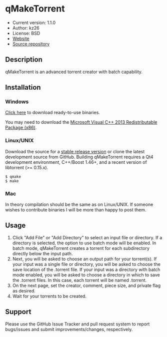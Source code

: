 # qMakeTorrent
* Current version: 1.1.0
* Author: kz26
* License: BSD
* [Website](http://kz26.github.com/qMakeTorrent)
* [Source repository](http://github.com/kz26/qMakeTorrent)

## Description
qMakeTorrent is an advanced torrent creator with batch capability.

## Installation
### Windows
[Click here](https://github.com/kz26/qMakeTorrent/releases) to download ready-to-use binaries.

You may need to download the [Microsoft Visual C++ 2013 Redistributable Package (x86)](http://www.microsoft.com/en-us/download/details.aspx?id=40784).

### Linux/UNIX
Download the source for a [stable release version](https://github.com/kz26/qMakeTorrent/tags) or clone the latest development source from GitHub.
Building qMakeTorrent requires a Qt4 development environment, C++/Boost 1.46+, and a recent version of libtorrent (>= 0.15.x).

    $ qmake
    $ make

### Mac
In theory compilation should be the same as on Linux/UNIX. If someone wishes to contribute binaries
I will be more than happy to post them.


## Usage
1. Click "Add File" or "Add Directory" to select an input file or directory. If a directory is
selected, the option to use batch mode will be enabled. In batch mode, qMakeTorrent creates a torrent
for each subdirectory directly below the input path.
2. Next, you will be asked to choose an output path for your torrent(s). If your input was a single file
or directory, you will be asked to choose the save location of the .torrent file. If your input was a directory
with batch mode enabled, you will be asked to choose a directory in which to save the .torrent files. In this case,
each torrent will be named <subdirectory name>.torrent.
3. On the next page, set the creator, comment, piece size, and private flag as desired.
4. Wait for your torrents to be created.

## Support
Please use the GitHub Issue Tracker and pull request system to report bugs/issues and submit improvements/changes, respectively.


